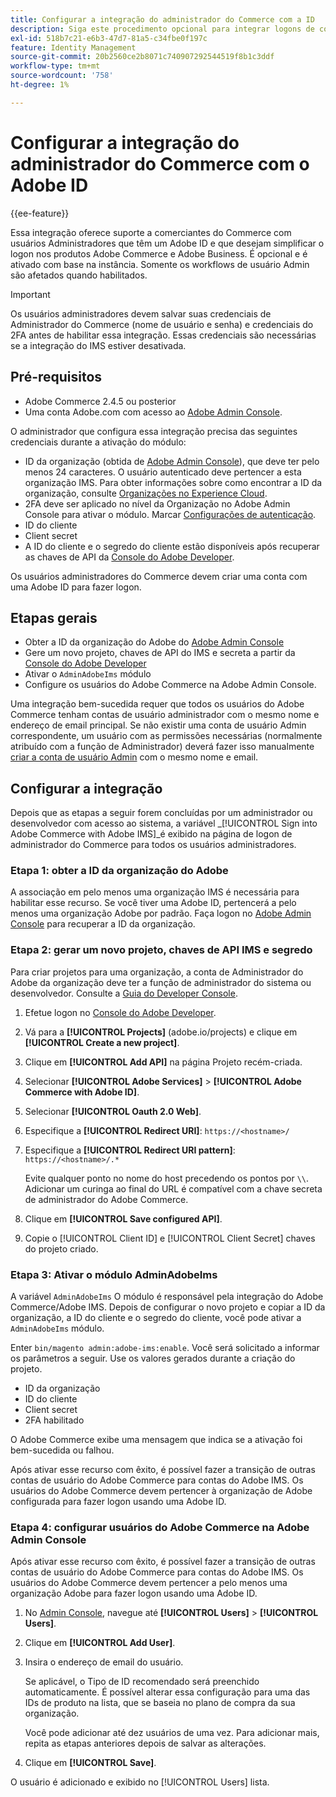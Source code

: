 ```yaml
---
title: Configurar a integração do administrador do Commerce com a ID
description: Siga este procedimento opcional para integrar logons de conta de usuário administrador do Adobe Commerce com o Adobe ID.
exl-id: 518b7c21-e6b3-47d7-81a5-c34fbe0f197c
feature: Identity Management
source-git-commit: 20b2560ce2b8071c740907292544519f8b1c3ddf
workflow-type: tm+mt
source-wordcount: '758'
ht-degree: 1%

---
```


# Configurar a integração do administrador do Commerce com o Adobe ID

{{ee-feature}}

Essa integração oferece suporte a comerciantes do Commerce com usuários Administradores que têm um Adobe ID e que desejam simplificar o logon nos produtos Adobe Commerce e Adobe Business. É opcional e é ativado com base na instância. Somente os workflows de usuário Admin são afetados quando habilitados. 

>[!IMPORTANT]
>
>Os usuários administradores devem salvar suas credenciais de Administrador do Commerce (nome de usuário e senha) e credenciais do 2FA antes de habilitar essa integração. Essas credenciais são necessárias se a integração do IMS estiver desativada.

## Pré-requisitos

* Adobe Commerce 2.4.5 ou posterior
* Uma conta Adobe.com com acesso ao [Adobe Admin Console](https://adminconsole.adobe.com/).

O administrador que configura essa integração precisa das seguintes credenciais durante a ativação do módulo:

* ID da organização (obtida de [Adobe Admin Console](https://adminconsole.adobe.com/)), que deve ter pelo menos 24 caracteres. O usuário autenticado deve pertencer a esta organização IMS. Para obter informações sobre como encontrar a ID da organização, consulte [Organizações no Experience Cloud](https://experienceleague.adobe.com/docs/core-services/interface/administration/organizations.html).
* 2FA deve ser aplicado no nível da Organização no Adobe Admin Console para ativar o módulo. Marcar [Configurações de autenticação](https://helpx.adobe.com/enterprise/using/authentication-settings.html#two-step-verification).
* ID do cliente
* Client secret
* A ID do cliente e o segredo do cliente estão disponíveis após recuperar as chaves de API da [Console do Adobe Developer](https://developer.adobe.com/developer-console/docs/guides/credentials/).

Os usuários administradores do Commerce devem criar uma conta com uma Adobe ID para fazer logon.

## Etapas gerais

* Obter a ID da organização do Adobe do [Adobe Admin Console](https://adminconsole.adobe.com/)
* Gere um novo projeto, chaves de API do IMS e secreta a partir da [Console do Adobe Developer](https://developer.adobe.com/)
* Ativar o `AdminAdobeIms` módulo
* Configure os usuários do Adobe Commerce na Adobe Admin Console.

Uma integração bem-sucedida requer que todos os usuários do Adobe Commerce tenham contas de usuário administrador com o mesmo nome e endereço de email principal. Se não existir uma conta de usuário Admin correspondente, um usuário com as permissões necessárias (normalmente atribuído com a função de Administrador) deverá fazer isso manualmente [criar a conta de usuário Admin](../systems/permissions-users-all.md#create-a-user) com o mesmo nome e email.

## Configurar a integração

Depois que as etapas a seguir forem concluídas por um administrador ou desenvolvedor com acesso ao sistema, a variável _[!UICONTROL Sign into Adobe Commerce with Adobe IMS]_é exibido na página de logon de administrador do Commerce para todos os usuários administradores.

### Etapa 1: obter a ID da organização do Adobe

A associação em pelo menos uma organização IMS é necessária para habilitar esse recurso. Se você tiver uma Adobe ID, pertencerá a pelo menos uma organização Adobe por padrão. Faça logon no [Adobe Admin Console](https://adminconsole.adobe.com/) para recuperar a ID da organização.

### Etapa 2: gerar um novo projeto, chaves de API IMS e segredo

Para criar projetos para uma organização, a conta de Administrador do Adobe da organização deve ter a função de administrador do sistema ou desenvolvedor. Consulte a [Guia do Developer Console](https://developer.adobe.com/developer-console/docs/guides/projects/).

1. Efetue logon no [Console do Adobe Developer](https://developer.adobe.com/).
1. Vá para a **[!UICONTROL Projects]** (adobe.io/projects) e clique em **[!UICONTROL Create a new project]**.
1. Clique em **[!UICONTROL Add API]** na página Projeto recém-criada.
1. Selecionar **[!UICONTROL Adobe Services]** > **[!UICONTROL Adobe Commerce with Adobe ID]**.
1. Selecionar **[!UICONTROL Oauth 2.0 Web]**.
1. Especifique a **[!UICONTROL Redirect URI]**: `https://<hostname>/`
1. Especifique a **[!UICONTROL Redirect URI pattern]**: `https://<hostname>/.*`

   Evite qualquer ponto no nome do host precedendo os pontos por `\\`. Adicionar um curinga ao final do URL é compatível com a chave secreta de administrador do Adobe Commerce.

1. Clique em **[!UICONTROL Save configured API]**.
1. Copie o [!UICONTROL Client ID] e [!UICONTROL Client Secret] chaves do projeto criado.

### Etapa 3: Ativar o módulo AdminAdobeIms

A variável `AdminAdobeIms` O módulo é responsável pela integração do Adobe Commerce/Adobe IMS. Depois de configurar o novo projeto e copiar a ID da organização, a ID do cliente e o segredo do cliente, você pode ativar a `AdminAdobeIms` módulo.

Enter `bin/magento admin:adobe-ims:enable`. Você será solicitado a informar os parâmetros a seguir. Use os valores gerados durante a criação do projeto.

* ID da organização
* ID do cliente
* Client secret
* 2FA habilitado

O Adobe Commerce exibe uma mensagem que indica se a ativação foi bem-sucedida ou falhou.

Após ativar esse recurso com êxito, é possível fazer a transição de outras contas de usuário do Adobe Commerce para contas do Adobe IMS. Os usuários do Adobe Commerce devem pertencer à organização de Adobe configurada para fazer logon usando uma Adobe ID.

### Etapa 4: configurar usuários do Adobe Commerce na Adobe Admin Console

Após ativar esse recurso com êxito, é possível fazer a transição de outras contas de usuário do Adobe Commerce para contas do Adobe IMS. Os usuários do Adobe Commerce devem pertencer a pelo menos uma organização Adobe para fazer logon usando uma Adobe ID.

1. No [Admin Console](https://helpx.adobe.com/br/enterprise/using/admin-console.html), navegue até **[!UICONTROL Users]**  > **[!UICONTROL Users]**.

1. Clique em **[!UICONTROL Add User]**.

1. Insira o endereço de email do usuário.

   Se aplicável, o Tipo de ID recomendado será preenchido automaticamente. É possível alterar essa configuração para uma das IDs de produto na lista, que se baseia no plano de compra da sua organização.

   Você pode adicionar até dez usuários de uma vez. Para adicionar mais, repita as etapas anteriores depois de salvar as alterações.

1. Clique em **[!UICONTROL Save]**.

O usuário é adicionado e exibido no [!UICONTROL Users] lista.
